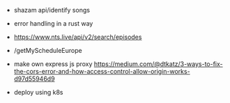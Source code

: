 - shazam api/identify songs
- error handling in a rust way
- https://www.nts.live/api/v2/search/episodes
- /getMyScheduleEurope

- make own express js proxy
  https://medium.com/@dtkatz/3-ways-to-fix-the-cors-error-and-how-access-control-allow-origin-works-d97d55946d9
- deploy using k8s
